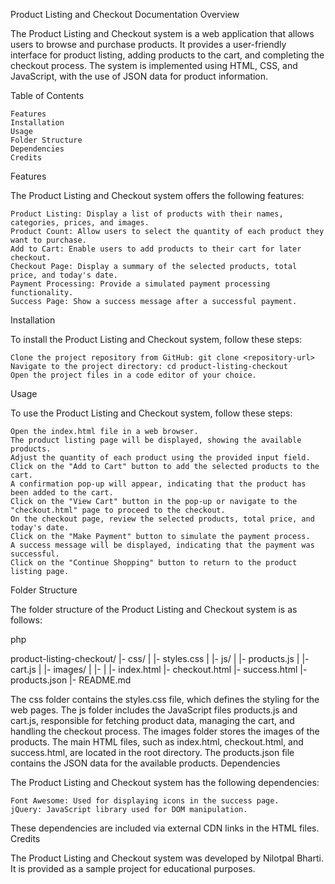 Product Listing and Checkout Documentation
Overview

The Product Listing and Checkout system is a web application that allows users to browse and purchase products. It provides a user-friendly interface for product listing, adding products to the cart, and completing the checkout process. The system is implemented using HTML, CSS, and JavaScript, with the use of JSON data for product information.

Table of Contents

    Features
    Installation
    Usage
    Folder Structure
    Dependencies
    Credits

Features

The Product Listing and Checkout system offers the following features:

    Product Listing: Display a list of products with their names, categories, prices, and images.
    Product Count: Allow users to select the quantity of each product they want to purchase.
    Add to Cart: Enable users to add products to their cart for later checkout.
    Checkout Page: Display a summary of the selected products, total price, and today's date.
    Payment Processing: Provide a simulated payment processing functionality.
    Success Page: Show a success message after a successful payment.

Installation

To install the Product Listing and Checkout system, follow these steps:

    Clone the project repository from GitHub: git clone <repository-url>
    Navigate to the project directory: cd product-listing-checkout
    Open the project files in a code editor of your choice.

Usage

To use the Product Listing and Checkout system, follow these steps:

    Open the index.html file in a web browser.
    The product listing page will be displayed, showing the available products.
    Adjust the quantity of each product using the provided input field.
    Click on the "Add to Cart" button to add the selected products to the cart.
    A confirmation pop-up will appear, indicating that the product has been added to the cart.
    Click on the "View Cart" button in the pop-up or navigate to the "checkout.html" page to proceed to the checkout.
    On the checkout page, review the selected products, total price, and today's date.
    Click on the "Make Payment" button to simulate the payment process.
    A success message will be displayed, indicating that the payment was successful.
    Click on the "Continue Shopping" button to return to the product listing page.

Folder Structure

The folder structure of the Product Listing and Checkout system is as follows:

php

product-listing-checkout/
  |- css/
  |   |- styles.css
  |
  |- js/
  |   |- products.js
  |   |- cart.js
  |
  |- images/
  |   |- <product-images>
  |
  |- index.html
  |- checkout.html
  |- success.html
  |- products.json
  |- README.md

The css folder contains the styles.css file, which defines the styling for the web pages. The js folder includes the JavaScript files products.js and cart.js, responsible for fetching product data, managing the cart, and handling the checkout process. The images folder stores the images of the products. The main HTML files, such as index.html, checkout.html, and success.html, are located in the root directory. The products.json file contains the JSON data for the available products.
Dependencies

The Product Listing and Checkout system has the following dependencies:

    Font Awesome: Used for displaying icons in the success page.
    jQuery: JavaScript library used for DOM manipulation.

These dependencies are included via external CDN links in the HTML files.
Credits

The Product Listing and Checkout system was developed by Nilotpal Bharti. It is provided as a sample project for educational purposes.